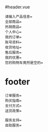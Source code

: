 #header.vue
~~~
请输入产品信息=
全部商品=
热销商品=
个人中心=
我的订单=
账号资料=
收货地址=
售后服务=
我的优惠=
您的购物车竟然是空的=
~~~

# footer
~~~
订单服务=
购买指南=
支付方式=
送货政策=

服务支持=
自助服务=
~~~
